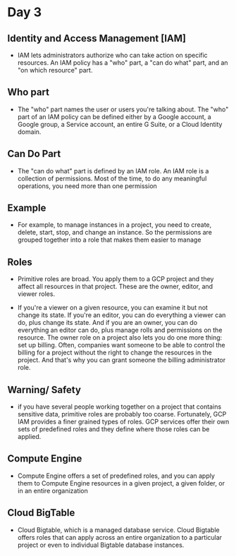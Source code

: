 # Day 3
  
   ## Identity and Access Management [IAM]

* IAM lets administrators authorize who can take action on specific resources. An IAM policy has a "who" part, a "can do what" part, and an "on which resource" part. 

## Who part

* The "who" part names the user or users you're talking about. The "who" part of an IAM policy can be defined either by a Google account, a Google group, a Service account, an entire G Suite, or a Cloud Identity domain. 

## Can Do Part

* The "can do what" part is defined by an IAM role. An IAM role is a collection of permissions. Most of the time, to do any meaningful operations, you need more than one permission


## Example 

* For example, to manage instances in a project, you need to create, delete, start, stop, and change an instance. So the permissions are grouped together into a role that makes them easier to manage


## Roles

* Primitive roles are broad. You apply them to a GCP project and they affect all resources in that project. These are the owner, editor, and viewer roles.

* If you're a viewer on a given resource, you can examine it but not change its state. If you're an editor, you can do everything a viewer can do, plus change its state. And if you are an owner, you can do everything an editor can do, plus manage rolls and permissions on the resource. The owner role on a project also lets you do one more thing: set up billing. Often, companies want someone to be able to control the billing for a project without the right to change the resources in the project. And that's why you can grant someone the billing administrator role.

## Warning/ Safety

* if you have several people working together on a project that contains sensitive data, primitive roles are probably too coarse. Fortunately, GCP IAM provides a finer grained types of roles. GCP services offer their own sets of predefined roles and they define where those roles can be applied. 

## Compute Engine

* Compute Engine offers a set of predefined roles, and you can apply them to Compute Engine resources in a given project, a given folder, or in an entire organization

## Cloud BigTable

* Cloud Bigtable, which is a managed database service. Cloud Bigtable offers roles that can apply across an entire organization to a particular project or even to individual Bigtable database instances.
